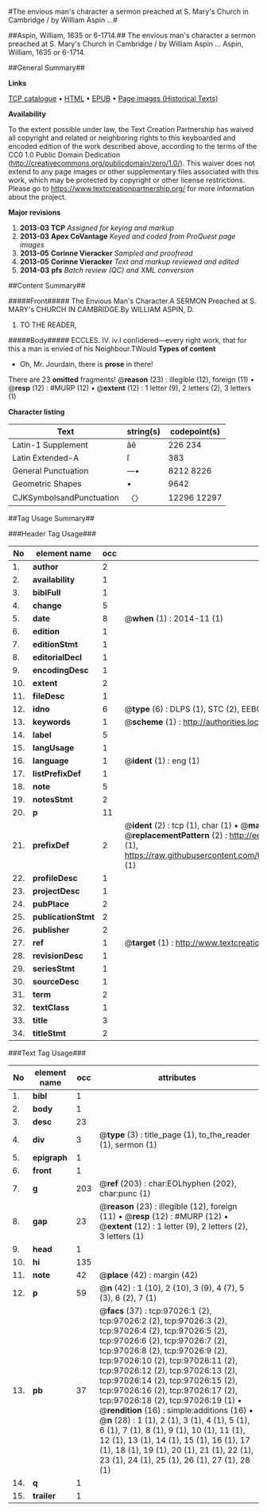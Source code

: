 #The envious man's character a sermon preached at S. Mary's Church in Cambridge / by William Aspin ...#

##Aspin, William, 1635 or 6-1714.##
The envious man's character a sermon preached at S. Mary's Church in Cambridge / by William Aspin ...
Aspin, William, 1635 or 6-1714.

##General Summary##

**Links**

[TCP catalogue](http://www.ota.ox.ac.uk/tcp/)  • 
[HTML](http://tei.it.ox.ac.uk/tcp/Texts-HTML/free/A26/A26041.html)  • 
[EPUB](http://tei.it.ox.ac.uk/tcp/Texts-EPUB/free/A26/A26041.epub) • 
[Page images (Historical Texts)](https://historicaltexts.jisc.ac.uk/eebo-13061281e)

**Availability**

To the extent possible under law, the Text Creation Partnership has waived all copyright and related or neighboring rights to this keyboarded and encoded edition of the work described above, according to the terms of the CC0 1.0 Public Domain Dedication (http://creativecommons.org/publicdomain/zero/1.0/). This waiver does not extend to any page images or other supplementary files associated with this work, which may be protected by copyright or other license restrictions. Please go to https://www.textcreationpartnership.org/ for more information about the project.

**Major revisions**

1. __2013-03__ __TCP__ *Assigned for keying and markup*
1. __2013-03__ __Apex CoVantage__ *Keyed and coded from ProQuest page images*
1. __2013-05__ __Corinne Vieracker__ *Sampled and proofread*
1. __2013-05__ __Corinne Vieracker__ *Text and markup reviewed and edited*
1. __2014-03__ __pfs__ *Batch review (QC) and XML conversion*

##Content Summary##

#####Front#####
 The Envious Man's Character.A SERMON Preached at S. MARY's CHURCH IN CAMBRIDGE.By WILLIAM ASPIN, D.
1. TO THE READER,

#####Body#####
ECCLES. IV. iv.I conſidered—every right work, that for this a man is envied of his Neighbour.TWould 
**Types of content**

  * Oh, Mr. Jourdain, there is **prose** in there!

There are 23 **omitted** fragments! 
 @__reason__ (23) : illegible (12), foreign (11)  •  @__resp__ (12) : #MURP (12)  •  @__extent__ (12) : 1 letter (9), 2 letters (2), 3 letters (1)

**Character listing**


|Text|string(s)|codepoint(s)|
|---|---|---|
|Latin-1 Supplement|âê|226 234|
|Latin Extended-A|ſ|383|
|General Punctuation|—•|8212 8226|
|Geometric Shapes|▪|9642|
|CJKSymbolsandPunctuation|〈〉|12296 12297|

##Tag Usage Summary##

###Header Tag Usage###

|No|element name|occ|attributes|
|---|---|---|---|
|1.|__author__|2||
|2.|__availability__|1||
|3.|__biblFull__|1||
|4.|__change__|5||
|5.|__date__|8| @__when__ (1) : 2014-11 (1)|
|6.|__edition__|1||
|7.|__editionStmt__|1||
|8.|__editorialDecl__|1||
|9.|__encodingDesc__|1||
|10.|__extent__|2||
|11.|__fileDesc__|1||
|12.|__idno__|6| @__type__ (6) : DLPS (1), STC (2), EEBO-CITATION (1), OCLC (1), VID (1)|
|13.|__keywords__|1| @__scheme__ (1) : http://authorities.loc.gov/ (1)|
|14.|__label__|5||
|15.|__langUsage__|1||
|16.|__language__|1| @__ident__ (1) : eng (1)|
|17.|__listPrefixDef__|1||
|18.|__note__|5||
|19.|__notesStmt__|2||
|20.|__p__|11||
|21.|__prefixDef__|2| @__ident__ (2) : tcp (1), char (1)  •  @__matchPattern__ (2) : ([0-9\-]+):([0-9IVX]+) (1), (.+) (1)  •  @__replacementPattern__ (2) : http://eebo.chadwyck.com/downloadtiff?vid=$1&page=$2 (1), https://raw.githubusercontent.com/textcreationpartnership/Texts/master/tcpchars.xml#$1 (1)|
|22.|__profileDesc__|1||
|23.|__projectDesc__|1||
|24.|__pubPlace__|2||
|25.|__publicationStmt__|2||
|26.|__publisher__|2||
|27.|__ref__|1| @__target__ (1) : http://www.textcreationpartnership.org/docs/. (1)|
|28.|__revisionDesc__|1||
|29.|__seriesStmt__|1||
|30.|__sourceDesc__|1||
|31.|__term__|2||
|32.|__textClass__|1||
|33.|__title__|3||
|34.|__titleStmt__|2||


###Text Tag Usage###

|No|element name|occ|attributes|
|---|---|---|---|
|1.|__bibl__|1||
|2.|__body__|1||
|3.|__desc__|23||
|4.|__div__|3| @__type__ (3) : title_page (1), to_the_reader (1), sermon (1)|
|5.|__epigraph__|1||
|6.|__front__|1||
|7.|__g__|203| @__ref__ (203) : char:EOLhyphen (202), char:punc (1)|
|8.|__gap__|23| @__reason__ (23) : illegible (12), foreign (11)  •  @__resp__ (12) : #MURP (12)  •  @__extent__ (12) : 1 letter (9), 2 letters (2), 3 letters (1)|
|9.|__head__|1||
|10.|__hi__|135||
|11.|__note__|42| @__place__ (42) : margin (42)|
|12.|__p__|59| @__n__ (42) : 1 (10), 2 (10), 3 (9), 4 (7), 5 (3), 6 (2), 7 (1)|
|13.|__pb__|37| @__facs__ (37) : tcp:97026:1 (2), tcp:97026:2 (2), tcp:97026:3 (2), tcp:97026:4 (2), tcp:97026:5 (2), tcp:97026:6 (2), tcp:97026:7 (2), tcp:97026:8 (2), tcp:97026:9 (2), tcp:97026:10 (2), tcp:97026:11 (2), tcp:97026:12 (2), tcp:97026:13 (2), tcp:97026:14 (2), tcp:97026:15 (2), tcp:97026:16 (2), tcp:97026:17 (2), tcp:97026:18 (2), tcp:97026:19 (1)  •  @__rendition__ (16) : simple:additions (16)  •  @__n__ (28) : 1 (1), 2 (1), 3 (1), 4 (1), 5 (1), 6 (1), 7 (1), 8 (1), 9 (1), 10 (1), 11 (1), 12 (1), 13 (1), 14 (1), 15 (1), 16 (1), 17 (1), 18 (1), 19 (1), 20 (1), 21 (1), 22 (1), 23 (1), 24 (1), 25 (1), 26 (1), 27 (1), 28 (1)|
|14.|__q__|1||
|15.|__trailer__|1||
